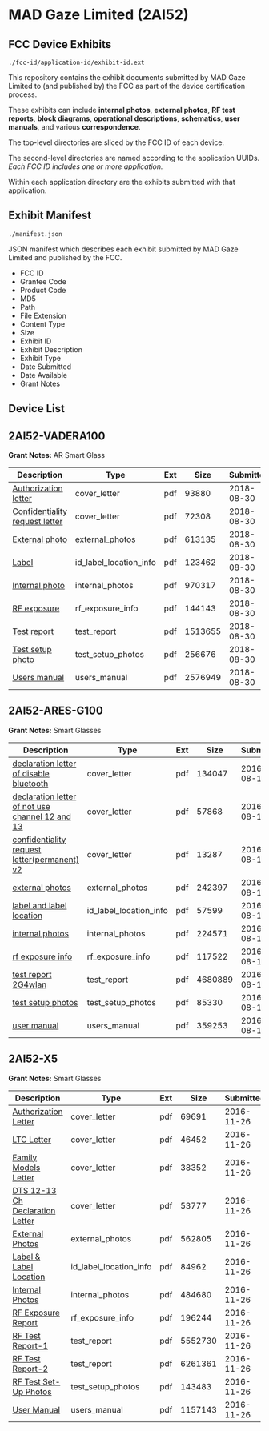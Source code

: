 # MAD Gaze Limited (2AI52)
## FCC Device Exhibits

```
./fcc-id/application-id/exhibit-id.ext
```

This repository contains the exhibit documents submitted by MAD Gaze Limited to (and published by) the FCC as part of the device certification process.

These exhibits can include **internal photos**, **external photos**, **RF test reports**, **block diagrams**, **operational descriptions**, **schematics**, **user manuals**, and various **correspondence**.

The top-level directories are sliced by the FCC ID of each device.

The second-level directories are named according to the application UUIDs. *Each FCC ID includes one or more application.*

Within each application directory are the exhibits submitted with that application. 

## Exhibit Manifest

```
./manifest.json
```

JSON manifest which describes each exhibit submitted by MAD Gaze Limited and published by the FCC.

- FCC ID
- Grantee Code
- Product Code
- MD5
- Path
- File Extension
- Content Type
- Size
- Exhibit ID
- Exhibit Description
- Exhibit Type
- Date Submitted
- Date Available
- Grant Notes

## Device List
## 2AI52-VADERA100
**Grant Notes:** AR Smart Glass

| Description | Type | Ext | Size | Submitted | Available |
| ----------- | ---- | --- | ---- | --------- | --------- |
| [Authorization letter](2AI52-VADERA100/9f4af5add29403327c9d26d5bc52cf9e/3985178.pdf) | cover_letter | pdf | 93880 | 2018-08-30 | 2018-08-30 |
| [Confidentiality request letter](2AI52-VADERA100/9f4af5add29403327c9d26d5bc52cf9e/3985179.pdf) | cover_letter | pdf | 72308 | 2018-08-30 | 2018-08-30 |
| [External photo](2AI52-VADERA100/9f4af5add29403327c9d26d5bc52cf9e/3985174.pdf) | external_photos | pdf | 613135 | 2018-08-30 | 2018-08-30 |
| [Label](2AI52-VADERA100/9f4af5add29403327c9d26d5bc52cf9e/3985180.pdf) | id_label_location_info | pdf | 123462 | 2018-08-30 | 2018-08-30 |
| [Internal photo](2AI52-VADERA100/9f4af5add29403327c9d26d5bc52cf9e/3985175.pdf) | internal_photos | pdf | 970317 | 2018-08-30 | 2018-08-30 |
| [RF exposure](2AI52-VADERA100/9f4af5add29403327c9d26d5bc52cf9e/3985182.pdf) | rf_exposure_info | pdf | 144143 | 2018-08-30 | 2018-08-30 |
| [Test report](2AI52-VADERA100/9f4af5add29403327c9d26d5bc52cf9e/3985181.pdf) | test_report | pdf | 1513655 | 2018-08-30 | 2018-08-30 |
| [Test setup photo](2AI52-VADERA100/9f4af5add29403327c9d26d5bc52cf9e/3985176.pdf) | test_setup_photos | pdf | 256676 | 2018-08-30 | 2018-08-30 |
| [Users manual](2AI52-VADERA100/9f4af5add29403327c9d26d5bc52cf9e/3985177.pdf) | users_manual | pdf | 2576949 | 2018-08-30 | 2018-08-30 |
## 2AI52-ARES-G100
**Grant Notes:** Smart Glasses

| Description | Type | Ext | Size | Submitted | Available |
| ----------- | ---- | --- | ---- | --------- | --------- |
| [declaration letter of disable bluetooth](2AI52-ARES-G100/fee7d7ef2bf0c011cd017ad5194c8c2c/3104570.pdf) | cover_letter | pdf | 134047 | 2016-08-19 | 2016-08-19 |
| [declaration letter of not use channel 12 and 13](2AI52-ARES-G100/fee7d7ef2bf0c011cd017ad5194c8c2c/3104574.pdf) | cover_letter | pdf | 57868 | 2016-08-19 | 2016-08-19 |
| [confidentiality request letter(permanent) v2](2AI52-ARES-G100/fee7d7ef2bf0c011cd017ad5194c8c2c/3104578.pdf) | cover_letter | pdf | 13287 | 2016-08-19 | 2016-08-19 |
| [external photos](2AI52-ARES-G100/fee7d7ef2bf0c011cd017ad5194c8c2c/3104567.pdf) | external_photos | pdf | 242397 | 2016-08-19 | 2016-08-19 |
| [label and label location](2AI52-ARES-G100/fee7d7ef2bf0c011cd017ad5194c8c2c/3104575.pdf) | id_label_location_info | pdf | 57599 | 2016-08-19 | 2016-08-19 |
| [internal photos](2AI52-ARES-G100/fee7d7ef2bf0c011cd017ad5194c8c2c/3104569.pdf) | internal_photos | pdf | 224571 | 2016-08-19 | 2016-08-19 |
| [ rf exposure info](2AI52-ARES-G100/fee7d7ef2bf0c011cd017ad5194c8c2c/3104577.pdf) | rf_exposure_info | pdf | 117522 | 2016-08-19 | 2016-08-19 |
| [test report  2G4wlan](2AI52-ARES-G100/fee7d7ef2bf0c011cd017ad5194c8c2c/3104572.pdf) | test_report | pdf | 4680889 | 2016-08-19 | 2016-08-19 |
| [test setup photos](2AI52-ARES-G100/fee7d7ef2bf0c011cd017ad5194c8c2c/3104568.pdf) | test_setup_photos | pdf | 85330 | 2016-08-19 | 2016-08-19 |
| [user manual](2AI52-ARES-G100/fee7d7ef2bf0c011cd017ad5194c8c2c/3104571.pdf) | users_manual | pdf | 359253 | 2016-08-19 | 2016-08-19 |
## 2AI52-X5
**Grant Notes:** Smart Glasses

| Description | Type | Ext | Size | Submitted | Available |
| ----------- | ---- | --- | ---- | --------- | --------- |
| [Authorization Letter](2AI52-X5/6fbc432f4a5725f7d3c68d0d1f950cc8/3208424.pdf) | cover_letter | pdf | 69691 | 2016-11-26 | 2016-11-26 |
| [LTC Letter](2AI52-X5/6fbc432f4a5725f7d3c68d0d1f950cc8/3208425.pdf) | cover_letter | pdf | 46452 | 2016-11-26 | 2016-11-26 |
| [Family Models Letter](2AI52-X5/6fbc432f4a5725f7d3c68d0d1f950cc8/3208426.pdf) | cover_letter | pdf | 38352 | 2016-11-26 | 2016-11-26 |
| [DTS 12-13 Ch Declaration Letter](2AI52-X5/6fbc432f4a5725f7d3c68d0d1f950cc8/3208427.pdf) | cover_letter | pdf | 53777 | 2016-11-26 | 2016-11-26 |
| [External Photos](2AI52-X5/6fbc432f4a5725f7d3c68d0d1f950cc8/3208428.pdf) | external_photos | pdf | 562805 | 2016-11-26 | 2016-11-26 |
| [Label & Label Location](2AI52-X5/6fbc432f4a5725f7d3c68d0d1f950cc8/3208429.pdf) | id_label_location_info | pdf | 84962 | 2016-11-26 | 2016-11-26 |
| [Internal Photos](2AI52-X5/6fbc432f4a5725f7d3c68d0d1f950cc8/3208430.pdf) | internal_photos | pdf | 484680 | 2016-11-26 | 2016-11-26 |
| [RF Exposure Report](2AI52-X5/6fbc432f4a5725f7d3c68d0d1f950cc8/3208432.pdf) | rf_exposure_info | pdf | 196244 | 2016-11-26 | 2016-11-26 |
| [RF Test Report-1](2AI52-X5/6fbc432f4a5725f7d3c68d0d1f950cc8/3208435.pdf) | test_report | pdf | 5552730 | 2016-11-26 | 2016-11-26 |
| [RF Test Report-2](2AI52-X5/6fbc432f4a5725f7d3c68d0d1f950cc8/3208436.pdf) | test_report | pdf | 6261361 | 2016-11-26 | 2016-11-26 |
| [RF Test Set-Up Photos](2AI52-X5/6fbc432f4a5725f7d3c68d0d1f950cc8/3208437.pdf) | test_setup_photos | pdf | 143483 | 2016-11-26 | 2016-11-26 |
| [User Manual](2AI52-X5/6fbc432f4a5725f7d3c68d0d1f950cc8/3208434.pdf) | users_manual | pdf | 1157143 | 2016-11-26 | 2016-11-26 |
